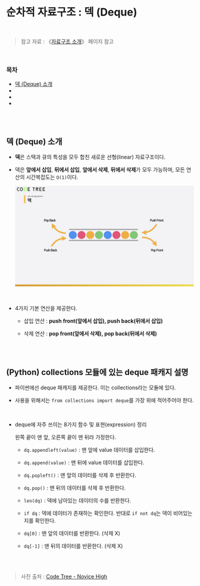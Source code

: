 # 순차적 자료구조 : 덱 (Deque)

<br/>

> 참고 자료 : 《<a href="https://github.com/SangYoonLee1231/TIL/blob/main/DataStructure/data_structure_introduction.md">자료구조 소개</a>》 페이지 참고

<br/>

### 목차

- <a href="">덱 (Deque) 소개</a>
- <a href=""></a>
- <a href=""></a>
- <a href=""></a>

<br/><br/>

## 덱 (Deque) 소개

- <strong>덱</strong>은 스택과 큐의 특성을 모두 합친 새로운 선형(linear) 자료구조이다.

- 덱은 <strong>앞에서 삽입</strong>, <strong>뒤에서 삽입</strong>, <strong>앞에서 삭제</strong>, <strong>뒤에서 삭제</strong>가 모두 가능하며, 모든 연산의 시간복잡도는 <code>O(1)</code>이다.

    <img src="img/deque1.png">

<br/>

- 4가지 기본 연산을 제공한다.

  - 삽입 연산 : <strong>push front(앞에서 삽입), push back(뒤에서 삽입)</strong>

  - 삭제 연산 : <strong>pop front(앞에서 삭제), pop back(뒤에서 삭제)</strong>

<br/><br/>

## (Python) collections 모듈에 있는 deque 패캐지 설명

- 파이썬에선 deque 패캐지를 제공한다. 이는 collections라는 모듈에 있다.

- 사용을 위해서는 <code>from collections import deque</code>를 가장 위에 적어주어야 한다.

<br/>

- deque에 자주 쓰이는 8가지 함수 및 표현(expression) 정리

  왼쪽 끝이 맨 앞, 오른쪽 끝이 맨 뒤라 가정한다.

  - <code>dq.appendleft(value)</code> : 맨 앞에 value 데이터를 삽입한다.

  - <code>dq.append(value)</code> :
    맨 뒤에 value 데이터를 삽입한다.

  - <code>dq.popleft()</code> : 맨 앞의 데이터를 삭제 후 반환한다.

  - <code>dq.pop()</code> : 맨 뒤의 데이터를 삭제 후 반환한다.

  - <code>len(dq)</code> : 덱에 남아있는 데이터의 수를 반환한다.

  - <code>if dq</code> : 덱에 데이터가 존재하는 확인한다. 반대로 <code>if not dq</code>는 덱이 비어있는지를 확인한다.

  - <code>dq[0]</code> : 맨 앞의 데이터를 반환한다. (삭제 X)

  - <code>dq[-1]</code> : 맨 뒤의 데이터를 반환한다. (삭제 X)

<br/><br/>

> 사진 출처 : <a href="https://www.codetree.ai/missions">Code Tree - Novice High</a>
